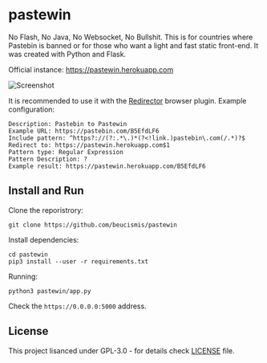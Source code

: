 # pastewin

No Flash, No Java, No Websocket, No Bullshit. This is for countries where Pastebin is banned or for those who want a light and fast static front-end. It was created with Python and Flask.

Official instance: https://pastewin.herokuapp.com

![Screenshot](https://user-images.githubusercontent.com/40023234/164679737-ed4ad861-c215-4faf-b327-dffca21fd6ed.png)

It is recommended to use it with the [Redirector](https://einaregilsson.com/redirector) browser plugin. Example configuration:
```
Description: Pastebin to Pastewin
Example URL: https://pastebin.com/B5EfdLF6
Include pattern: ^https?://(?:.*\.)*(?<!link.)pastebin\.com(/.*)?$
Redirect to: https://pastewin.herokuapp.com$1
Pattern type: Regular Expression
Pattern Description: ?
Example result: https://pastewin.herokuapp.com/B5EfdLF6
```

## Install and Run

Clone the reporistrory:
```shell
git clone https://github.com/beucismis/pastewin
```

Install dependencies:
```shell
cd pastewin
pip3 install --user -r requirements.txt
```

Running:
```shell
python3 pastewin/app.py
```

Check the `https://0.0.0.0:5000` address.

## License

This project lisanced under GPL-3.0 - for details check [LICENSE](LICENSE) file.